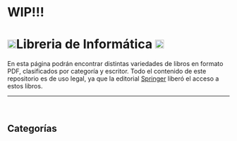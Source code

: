<h1> WIP!!!</h1>

<h1> <a title="instagram" href="https://instagram.com/macnoon_" target="_blank"><img src="https://medicina.udd.cl/tecnologia-medica-santiago/files/2019/10/instagram-new-logo-may-2016.jpg" height ="20px" width="20px"/></a>Libreria de Informática <a title="github" href="https://github.com/Macsito-prog" target="_blank"><img src="http://pngimg.com/uploads/github/github_PNG40.png" height ="20px" width="20px"/></a></h1>
<p>En esta página podrán encontrar distintas variedades de libros en formato PDF, clasificados por categoría y escritor.
Todo el contenido de este repositorio es de uso legal, ya que la editorial <a href=https://www.springer.com/la target="_blank">Springer</a> liberó el acceso a estos libros.</p>
<hr>
<br>
<h2>Categorías</h2
  
